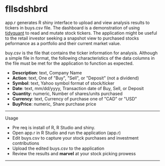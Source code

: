 # fllsdshbrd

app.r generates R shiny interface to upload and view analysis results to tickers in buys.csv file. The dashboard is a demonstration of using [tidyquant](https://cran.r-project.org/web/packages/tidyquant/tidyquant.pdf) to read and mutate stock tickers. The application might be useful to the retail investor seeking a snapshot view to purchased stocks peformance as a portfolio and their current market value.

buy.csv is the file that contains the ticker information for analysis.  Although a simple file in format, the following characteristics of the data columns in the file must be met for the application to function as expected.

  - __Description__: text, Company Name 
  - __Action__:  text, One of "Buy", "Sell", or "Deposit" (not a dividend)
  - __Symbol__: text, Yahoo symbol format of stock/ticker
  - __Date__: text, mm/dd/yyyy, Transaction date of Buy, Sell, or Deposit
  - __Quantity__: numeric, Number of shares/units purchased
  - __Currency__: text, Currency of purchase one of "CAD" or "USD"
  - __BuyPrice__: numeric, Share purchase price

---
Usage
* Pre req is install of R, R Studio and shiny.
* Open app.r in R Studio and run the application (app.r)
* Edit buys.csv to capture your stock purchases and investment contributions
* Upload the edited buys.csv to the application
* Review the results and __marvel__ at your stock picking prowess
---
